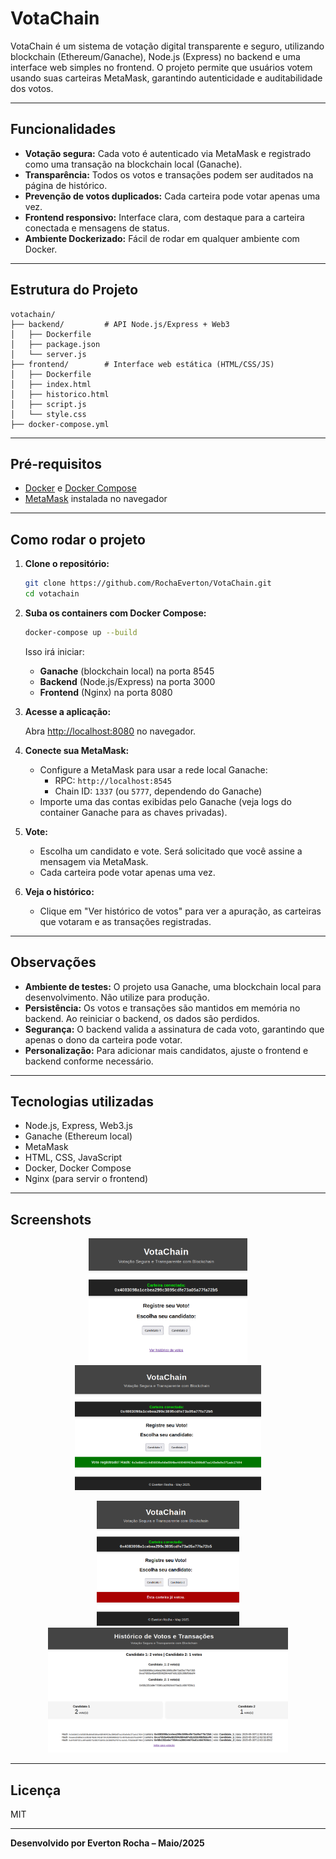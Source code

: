 # VotaChain

VotaChain é um sistema de votação digital transparente e seguro, utilizando blockchain (Ethereum/Ganache), Node.js (Express) no backend e uma interface web simples no frontend. O projeto permite que usuários votem usando suas carteiras MetaMask, garantindo autenticidade e auditabilidade dos votos.

---

## Funcionalidades

- **Votação segura:** Cada voto é autenticado via MetaMask e registrado como uma transação na blockchain local (Ganache).
- **Transparência:** Todos os votos e transações podem ser auditados na página de histórico.
- **Prevenção de votos duplicados:** Cada carteira pode votar apenas uma vez.
- **Frontend responsivo:** Interface clara, com destaque para a carteira conectada e mensagens de status.
- **Ambiente Dockerizado:** Fácil de rodar em qualquer ambiente com Docker.

---

## Estrutura do Projeto

```
votachain/
├── backend/         # API Node.js/Express + Web3
│   ├── Dockerfile
│   ├── package.json
│   └── server.js
├── frontend/        # Interface web estática (HTML/CSS/JS)
│   ├── Dockerfile
│   ├── index.html
│   ├── historico.html
│   ├── script.js
│   └── style.css
├── docker-compose.yml
```

---

## Pré-requisitos

- [Docker](https://www.docker.com/) e [Docker Compose](https://docs.docker.com/compose/)
- [MetaMask](https://metamask.io/) instalada no navegador

---

## Como rodar o projeto

1. **Clone o repositório:**

   ```bash
   git clone https://github.com/RochaEverton/VotaChain.git
   cd votachain
   ```

2. **Suba os containers com Docker Compose:**

   ```bash
   docker-compose up --build
   ```

   Isso irá iniciar:
   - **Ganache** (blockchain local) na porta 8545
   - **Backend** (Node.js/Express) na porta 3000
   - **Frontend** (Nginx) na porta 8080

3. **Acesse a aplicação:**

   Abra [http://localhost:8080](http://localhost:8080) no navegador.

4. **Conecte sua MetaMask:**

   - Configure a MetaMask para usar a rede local Ganache:
     - RPC: `http://localhost:8545`
     - Chain ID: `1337` (ou `5777`, dependendo do Ganache)
   - Importe uma das contas exibidas pelo Ganache (veja logs do container Ganache para as chaves privadas).

5. **Vote:**

   - Escolha um candidato e vote. Será solicitado que você assine a mensagem via MetaMask.
   - Cada carteira pode votar apenas uma vez.

6. **Veja o histórico:**

   - Clique em "Ver histórico de votos" para ver a apuração, as carteiras que votaram e as transações registradas.

---

## Observações

- **Ambiente de testes:** O projeto usa Ganache, uma blockchain local para desenvolvimento. Não utilize para produção.
- **Persistência:** Os votos e transações são mantidos em memória no backend. Ao reiniciar o backend, os dados são perdidos.
- **Segurança:** O backend valida a assinatura de cada voto, garantindo que apenas o dono da carteira pode votar.
- **Personalização:** Para adicionar mais candidatos, ajuste o frontend e backend conforme necessário.

---

## Tecnologias utilizadas

- Node.js, Express, Web3.js
- Ganache (Ethereum local)
- MetaMask
- HTML, CSS, JavaScript
- Docker, Docker Compose
- Nginx (para servir o frontend)

---

## Screenshots
<p align="center">
  <img src="./shared/images/CarteiraConectada.png" alt="validação" height="200"/>
   <img src="./shared/images/voto registrado.png" alt="validação" height="200""/>
</p>

<p align="center">
  <img src="./shared/images/validação.png" alt="validação" height="200"/>
   <img src="./shared/images/auditoria.png" alt="validação" height="200""/>
</p>


---

## Licença

MIT

---

**Desenvolvido por Everton Rocha – Maio/2025**
